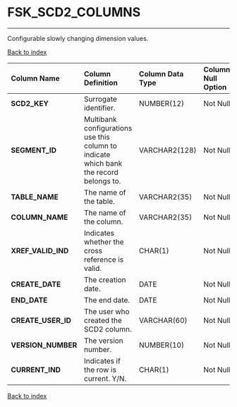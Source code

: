 # FSK_SCD2_COLUMNS

---

Configurable slowly changing dimension values.

[Back to index](./index.md)

| Column Name        | Column Definition                                                                      | Column Data Type   | Column Null Option   | PK   | FK   |
|:-------------------|:---------------------------------------------------------------------------------------|:-------------------|:---------------------|:-----|:-----|
| **SCD2_KEY**       | Surrogate identifier.                                                                  | NUMBER(12)         | Not Null             | Yes  | No   |
| **SEGMENT_ID**     | Multibank configurations use this column to indicate which bank the record belongs to. | VARCHAR2(128)      | Not Null             | Yes  | No   |
| **TABLE_NAME**     | The name of the table.                                                                 | VARCHAR2(35)       | Not Null             | No   | No   |
| **COLUMN_NAME**    | The name of the column.                                                                | VARCHAR2(35)       | Not Null             | No   | No   |
| **XREF_VALID_IND** | Indicates whether the cross reference is valid.                                        | CHAR(1)            | Not Null             | No   | No   |
| **CREATE_DATE**    | The creation date.                                                                     | DATE               | Not Null             | No   | No   |
| **END_DATE**       | The end date.                                                                          | DATE               | Not Null             | No   | No   |
| **CREATE_USER_ID** | The user who created the SCD2 column.                                                  | VARCHAR(60)        | Not Null             | No   | No   |
| **VERSION_NUMBER** | The version number.                                                                    | NUMBER(10)         | Not Null             | No   | No   |
| **CURRENT_IND**    | Indicates if the row is current. Y/N.                                                  | CHAR(1)            | Not Null             | No   | No   |

[Back to index](./index.md)